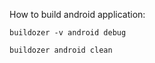 How to build android application:
``` shell
buildozer -v android debug
```

``` shell
buildozer android clean
```